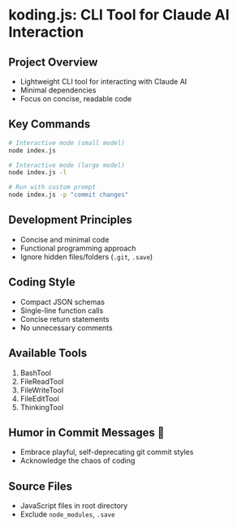 # koding.js: CLI Tool for Claude AI Interaction

## Project Overview
- Lightweight CLI tool for interacting with Claude AI
- Minimal dependencies
- Focus on concise, readable code

## Key Commands
```bash
# Interactive mode (small model)
node index.js

# Interactive mode (large model)
node index.js -l

# Run with custom prompt
node index.js -p "commit changes"
```

## Development Principles
- Concise and minimal code
- Functional programming approach
- Ignore hidden files/folders (`.git`, `.save`)

## Coding Style
- Compact JSON schemas
- Single-line function calls
- Concise return statements
- No unnecessary comments

## Available Tools
1. BashTool
2. FileReadTool
3. FileWriteTool
4. FileEditTool
9. ThinkingTool

## Humor in Commit Messages 🤖
- Embrace playful, self-deprecating git commit styles
- Acknowledge the chaos of coding

## Source Files
- JavaScript files in root directory
- Exclude `node_modules`, `.save`
